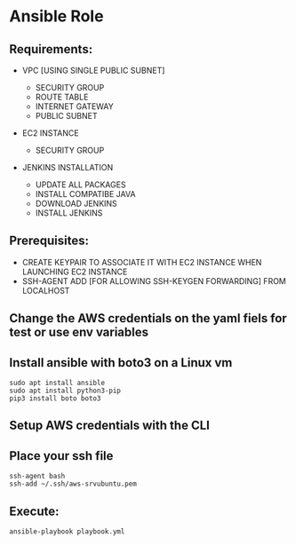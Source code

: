 # Ansible Role

## Requirements:

- VPC [USING SINGLE PUBLIC SUBNET]
  - SECURITY GROUP
  - ROUTE TABLE
  - INTERNET GATEWAY
  - PUBLIC SUBNET

- EC2 INSTANCE
  - SECURITY GROUP

- JENKINS INSTALLATION
  - UPDATE ALL PACKAGES
  - INSTALL COMPATIBE JAVA
  - DOWNLOAD JENKINS
  - INSTALL JENKINS

## Prerequisites:

- CREATE KEYPAIR TO ASSOCIATE IT WITH EC2 INSTANCE WHEN LAUNCHING EC2 INSTANCE
- SSH-AGENT ADD [FOR ALLOWING SSH-KEYGEN FORWARDING] FROM LOCALHOST

## Change the AWS credentials on the yaml fiels for test or use env variables

## Install ansible with boto3 on a Linux vm

    sudo apt install ansible
    sudo apt install python3-pip
    pip3 install boto boto3

## Setup AWS credentials with the CLI

## Place your ssh file

    ssh-agent bash
    ssh-add ~/.ssh/aws-srvubuntu.pem

## Execute:

    ansible-playbook playbook.yml
